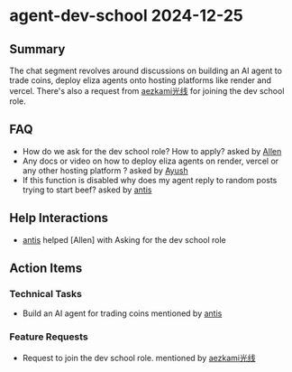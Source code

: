# agent-dev-school 2024-12-25

## Summary
The chat segment revolves around discussions on building an AI agent to trade coins, deploy eliza agents onto hosting platforms like render and vercel. There's also a request from [aezkami光线](10:48) for joining the dev school role.

## FAQ
- How do we ask for the dev school role? How to apply? asked by [Allen](07:41)
- Any docs or video on how to deploy eliza agents on render, vercel or any other hosting platform ? asked by [Ayush](08:33)
- If this function is disabled why does my agent reply to random posts trying to start beef? asked by [antis](19:05)

## Help Interactions
- [antis](19:35) helped [Allen] with Asking for the dev school role

## Action Items

### Technical Tasks
- Build an AI agent for trading coins mentioned by [antis](07:38)

### Feature Requests
- Request to join the dev school role. mentioned by [aezkami光线](10:48)